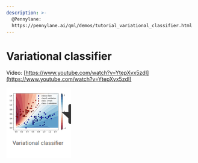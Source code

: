 ```yaml
---
description: >-
  @Pennylane:
  https://pennylane.ai/qml/demos/tutorial_variational_classifier.html
---
```


# Variational classifier

Video: [https://www.youtube.com/watch?v=YtepXvx5zdI](https://www.youtube.com/watch?v=YtepXvx5zdI)

![](<../../.gitbook/assets/grafik (11) (1).png>)

